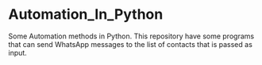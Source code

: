 # Automation_In_Python
Some Automation methods in Python. This repository have some programs that can send WhatsApp messages to the list of contacts that is passed as input. 
